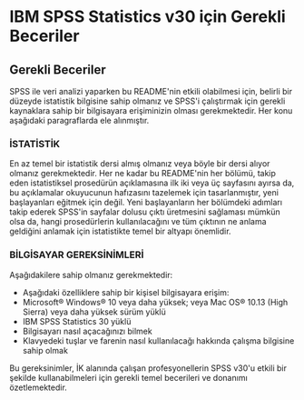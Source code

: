 # IBM SPSS Statistics v30 için Gerekli Beceriler

## Gerekli Beceriler

SPSS ile veri analizi yaparken bu README'nin etkili olabilmesi için, belirli bir düzeyde istatistik bilgisine sahip olmanız ve 
SPSS'i çalıştırmak için gerekli kaynaklara sahip bir bilgisayara erişiminizin olması gerekmektedir. 
Her konu aşağıdaki paragraflarda ele alınmıştır.

### İSTATİSTİK

En az temel bir istatistik dersi almış olmanız veya böyle bir dersi alıyor olmanız gerekmektedir. 
Her ne kadar bu README'nin her bölümü, takip eden istatistiksel prosedürün açıklamasına ilk iki veya üç sayfasını ayırsa da, 
bu açıklamalar okuyucunun hafızasını tazelemek için tasarlanmıştır, yeni başlayanları eğitmek için değil. 
Yeni başlayanların her bölümdeki adımları takip ederek SPSS'in sayfalar dolusu çıktı üretmesini sağlaması mümkün olsa da, 
hangi prosedürlerin kullanılacağını ve tüm çıktının ne anlama geldiğini anlamak için istatistikte temel bir altyapı önemlidir.

### BİLGİSAYAR GEREKSİNİMLERİ

Aşağıdakilere sahip olmanız gerekmektedir:

- Aşağıdaki özelliklere sahip bir kişisel bilgisayara erişim:
- Microsoft® Windows® 10 veya daha yüksek; veya Mac OS® 10.13 (High Sierra) veya daha yüksek sürüm yüklü
- IBM SPSS Statistics 30 yüklü
- Bilgisayarı nasıl açacağınızı bilmek
- Klavyedeki tuşlar ve farenin nasıl kullanılacağı hakkında çalışma bilgisine sahip olmak

Bu gereksinimler, İK alanında çalışan profesyonellerin SPSS v30'u etkili 
bir şekilde kullanabilmeleri için gerekli temel becerileri ve donanımı özetlemektedir.
